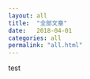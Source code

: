 ```yaml
---
layout: all
title:  "全部文章"
date:   2018-04-01
categories: all
permalink: "all.html"
---
```


test


